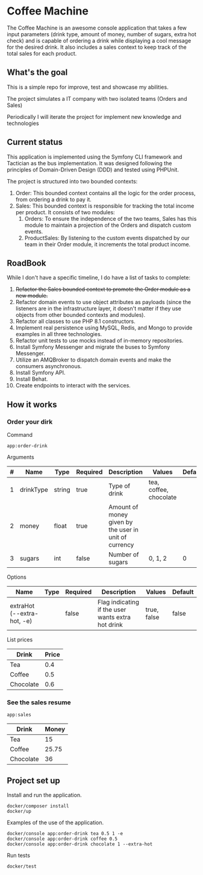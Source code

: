 # Coffee Machine
The Coffee Machine is an awesome console application that takes a few input parameters
(drink type, amount of money, number of sugars, extra hot check)
and is capable of ordering a drink while displaying a cool message for the desired drink.
It also includes a sales context to keep track of the total sales for each product.

## What's the goal
This is a simple repo for improve, test and showcase my abilities.

The project simulates a IT company with two isolated teams (Orders and Sales)

Periodically I will iterate the project for implement new knowledge and technologies

## Current status
This application is implemented using the Symfony CLI framework and Tactician as the bus implementation.
It was designed following the principles of Domain-Driven Design (DDD) and tested using PHPUnit.

The project is structured into two bounded contexts:
1. Order: This bounded context contains all the logic for the order process, from ordering a drink to pay it.
2. Sales: This bounded context is responsible for tracking the total income per product. It consists of two modules:
   1. Orders: To ensure the independence of the two teams, Sales has this module to maintain a projection of the Orders and dispatch custom events.
   2. ProductSales: By listening to the custom events dispatched by our team in their Order module, it increments the total product income.

## RoadBook
While I don't have a specific timeline, I do have a list of tasks to complete:

1. ~~Refactor the Sales bounded context to promote the Order module as a new module.~~
2. Refactor domain events to use object attributes as payloads 
(since the listeners are in the infrastructure layer, it doesn't matter if they use objects from other bounded contexts and modules).
3. Refactor all classes to use PHP 8.1 constructors.
4. Implement real persistence using MySQL, Redis, and Mongo to provide examples in all three technologies.
5. Refactor unit tests to use mocks instead of in-memory repositories.
6. Install Symfony Messenger and migrate the buses to Symfony Messenger.
7. Utilize an AMQBroker to dispatch domain events and make the consumers asynchronous.
8. Install Symfony API.
9. Install Behat.
10. Create endpoints to interact with the services.

## How it works
### Order your dirk
Command
```
app:order-drink 

```

Arguments

|#|Name|Type|Required|Description|Values|Default|
|---|---|---|---|---|---|---|
|1|drinkType|string|true|Type of drink|tea, coffee, chocolate|
|2|money|float|true|Amount of money given by the user in unit of currency||
|3|sugars|int|false|Number of sugars|0, 1, 2|0|

Options

|Name|Type|Required|Description|Values|Default|
|---|---|---|---|---|---|
|extraHot (--extra-hot, -e)| |false|Flag indicating if the user wants extra hot drink|true, false|false|

List prices

|Drink|Price|
|---|---|
|Tea|0.4|
|Coffee|0.5|
|Chocolate|0.6|

### See the sales resume
```
app:sales
```
|Drink|Money|
|---|---|
|Tea|15|
|Coffee|25.75|
|Chocolate|36|

## Project set up

Install and run the application.
```
docker/composer install
docker/up
```

Examples of the use of the application.
```
docker/console app:order-drink tea 0.5 1 -e
docker/console app:order-drink coffee 0.5
docker/console app:order-drink chocolate 1 --extra-hot
```

Run tests
```
docker/test
```
